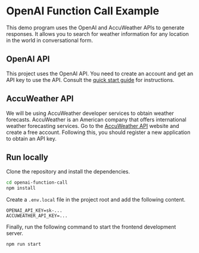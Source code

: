 # OpenAI Function Call Example

This demo program uses the OpenAI and AccuWeather APIs to generate responses. It allows you to search for weather information for any location in the world in conversational form.

## OpenAI API

This project uses the OpenAI API. You need to create an account and get an API key to use the API. Consult the [quick start guide](https://platform.openai.com/docs/quickstart) for instructions.

## AccuWeather API

We will be using AccuWeather developer services to obtain weather forecasts. AccuWeather is an American company that offers international weather forecasting services. Go to the [AccuWeather API](https://developer.accuweather.com/) website and create a free account. Following this, you should register a new application to obtain an API key.

## Run locally

Clone the repository and install the dependencies.

```bash
cd openai-function-call
npm install
```

Create a `.env.local` file in the project root and add the following content.

```plaintext
OPENAI_API_KEY=sk-...
ACCUWEATHER_API_KEY=...
```

Finally, run the following command to start the frontend development server.

```bash
npm run start
```

